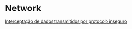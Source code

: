 # Network

[Interceptação de dados transmitidos por protocolo inseguro](Interceptação_de_dados_transmitidos_por_protocolo_inseguro.md)
